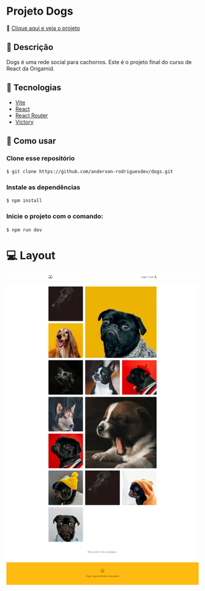 # Projeto Dogs

🐶 [Clique aqui e veja o projeto](https://dogs-andersonrodriguesdev.netlify.app/)


## 📖 Descrição

Dogs é uma rede social para cachorros. Este é o projeto final do curso de React da Origamid.


## 🚀 Tecnologias 

- [Vite](https://vitejs.dev/)
- [React](https://reactjs.org/)
- [React Router](https://reactrouter.com/en/main)
- [Victory](https://formidable.com/open-source/victory/)



## 🔎 Como usar 

### Clone esse repositório
```bash
$ git clone https://github.com/anderson-rodriguesdev/dogs.git
```

### Instale as dependências
```bash
$ npm install
```

### Inicie o projeto com o comando:
```bash
$ npm run dev
```

# 💻 Layout
<img src="./print-page.png">